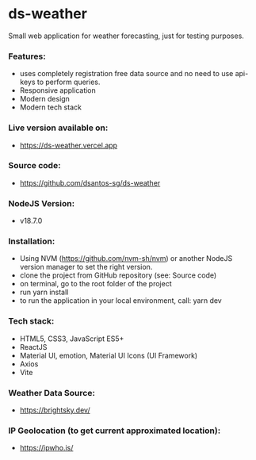 # ds-weather
Small web application for weather forecasting, just for testing purposes.

### Features:
- uses completely registration free data source and no need to use api-keys to perform queries.
- Responsive application
- Modern design
- Modern tech stack

### Live version available on:
- https://ds-weather.vercel.app


### Source code:
- https://github.com/dsantos-sg/ds-weather

### NodeJS Version:
- v18.7.0

### Installation:
- Using NVM (https://github.com/nvm-sh/nvm) or another NodeJS version manager to set the right version.
- clone the project from GitHub repository (see: Source code)
- on terminal, go to the root folder of the project
- run yarn install
- to run the application in your local environment, call: yarn dev


### Tech stack:
- HTML5, CSS3, JavaScript ES5+
- ReactJS
- Material UI, emotion, Material UI Icons (UI Framework)
- Axios
- Vite

### Weather Data Source:
- https://brightsky.dev/

### IP Geolocation (to get current approximated location):
- https://ipwho.is/



